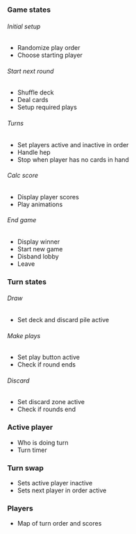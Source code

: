 ### Game states
###### Initial setup
* Randomize play order
* Choose starting player
###### Start next round
* Shuffle deck
* Deal cards
* Setup required plays
###### Turns
* Set players active and inactive in order
* Handle hep
* Stop when player has no cards in hand
###### Calc score
* Display player scores
* Play animations
###### End game
* Display winner
* Start new game
* Disband lobby
* Leave

### Turn states
###### Draw
* Set deck and discard pile active
###### Make plays
* Set play button active
* Check if round ends
###### Discard
* Set discard zone active
* Check if rounds end

### Active player
* Who is doing turn
* Turn timer
### Turn swap
* Sets active player inactive
* Sets next player in order active
### Players
* Map of turn order and scores